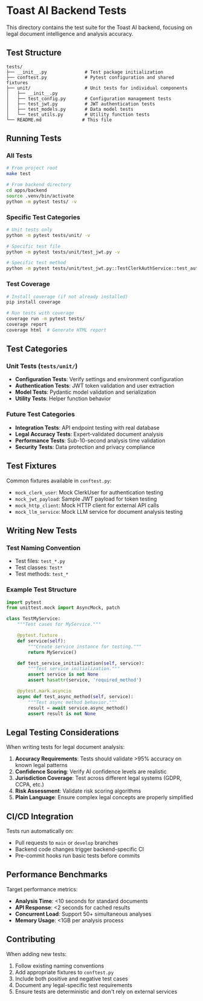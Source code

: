 # Toast AI Backend Tests

This directory contains the test suite for the Toast AI backend, focusing on legal document intelligence and analysis accuracy.

## Test Structure

```
tests/
├── __init__.py              # Test package initialization
├── conftest.py              # Pytest configuration and shared fixtures
├── unit/                    # Unit tests for individual components
│   ├── __init__.py
│   ├── test_config.py       # Configuration management tests
│   ├── test_jwt.py          # JWT authentication tests
│   ├── test_models.py       # Data model tests
│   └── test_utils.py        # Utility function tests
└── README.md               # This file
```

## Running Tests

### All Tests

```bash
# From project root
make test

# From backend directory
cd apps/backend
source .venv/bin/activate
python -m pytest tests/ -v
```

### Specific Test Categories

```bash
# Unit tests only
python -m pytest tests/unit/ -v

# Specific test file
python -m pytest tests/unit/test_jwt.py -v

# Specific test method
python -m pytest tests/unit/test_jwt.py::TestClerkAuthService::test_auth_service_initialization -v
```

### Test Coverage

```bash
# Install coverage (if not already installed)
pip install coverage

# Run tests with coverage
coverage run -m pytest tests/
coverage report
coverage html  # Generate HTML report
```

## Test Categories

### Unit Tests (`tests/unit/`)

- **Configuration Tests**: Verify settings and environment configuration
- **Authentication Tests**: JWT token validation and user extraction
- **Model Tests**: Pydantic model validation and serialization
- **Utility Tests**: Helper function behavior

### Future Test Categories

- **Integration Tests**: API endpoint testing with real database
- **Legal Accuracy Tests**: Expert-validated document analysis
- **Performance Tests**: Sub-10-second analysis time validation
- **Security Tests**: Data protection and privacy compliance

## Test Fixtures

Common fixtures available in `conftest.py`:

- `mock_clerk_user`: Mock ClerkUser for authentication testing
- `mock_jwt_payload`: Sample JWT payload for token testing
- `mock_http_client`: Mock HTTP client for external API calls
- `mock_llm_service`: Mock LLM service for document analysis testing

## Writing New Tests

### Test Naming Convention

- Test files: `test_*.py`
- Test classes: `Test*`
- Test methods: `test_*`

### Example Test Structure

```python
import pytest
from unittest.mock import AsyncMock, patch

class TestMyService:
    """Test cases for MyService."""

    @pytest.fixture
    def service(self):
        """Create service instance for testing."""
        return MyService()

    def test_service_initialization(self, service):
        """Test service initialization."""
        assert service is not None
        assert hasattr(service, 'required_method')

    @pytest.mark.asyncio
    async def test_async_method(self, service):
        """Test async method behavior."""
        result = await service.async_method()
        assert result is not None
```

## Legal Testing Considerations

When writing tests for legal document analysis:

1. **Accuracy Requirements**: Tests should validate >95% accuracy on known legal patterns
2. **Confidence Scoring**: Verify AI confidence levels are realistic
3. **Jurisdiction Coverage**: Test across different legal systems (GDPR, CCPA, etc.)
4. **Risk Assessment**: Validate risk scoring algorithms
5. **Plain Language**: Ensure complex legal concepts are properly simplified

## CI/CD Integration

Tests run automatically on:

- Pull requests to `main` or `develop` branches
- Backend code changes trigger backend-specific CI
- Pre-commit hooks run basic tests before commits

## Performance Benchmarks

Target performance metrics:

- **Analysis Time**: <10 seconds for standard documents
- **API Response**: <2 seconds for cached results
- **Concurrent Load**: Support 50+ simultaneous analyses
- **Memory Usage**: <1GB per analysis process

## Contributing

When adding new tests:

1. Follow existing naming conventions
2. Add appropriate fixtures to `conftest.py`
3. Include both positive and negative test cases
4. Document any legal-specific test requirements
5. Ensure tests are deterministic and don't rely on external services
